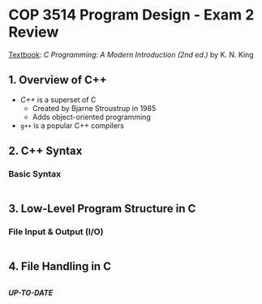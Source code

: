 # COP 3514 Program Design - Exam 2 Review

<ins>Textbook</ins>: *C Programming: A Modern Introduction (2nd ed.)* by K. N. King

## 1. Overview of C++

- *C++* is a superset of C
    - Created by Bjarne Stroustrup in 1985
    - Adds object-oriented programming
- `g++` is a popular C++ compilers

## 2. C++ Syntax
### Basic Syntax
```cpp

```

## 3. Low-Level Program Structure in C
### File Input & Output (I/O)
```c

```

## 4. File Handling in C
```c

```

***UP-TO-DATE***